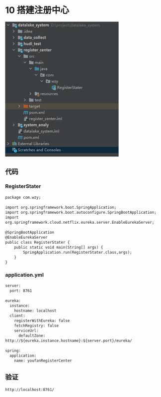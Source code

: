 # 10 搭建注册中心

![](Images/4.png)

## 代码

### RegisterStater

	package com.wzy;
	
	import org.springframework.boot.SpringApplication;
	import org.springframework.boot.autoconfigure.SpringBootApplication;
	import org.springframework.cloud.netflix.eureka.server.EnableEurekaServer;
	
	@SpringBootApplication
	@EnableEurekaServer
	public class RegisterStater {
	    public static void main(String[] args) {
	        SpringApplication.run(RegisterStater.class,args);
	    }
	}

### application.yml

	server:
	  port: 8761
	
	eureka:
	  instance:
	    hostname: localhost
	  client:
	    registerWithEureka: false
	    fetchRegistry: false
	    serviceUrl:
	      defaultZone: http://${eureka.instance.hostname}:${server.port}/eureka/
	
	spring:
	  application:
	    name: youfanRegisterCenter


## 验证

	http://localhost:8761/